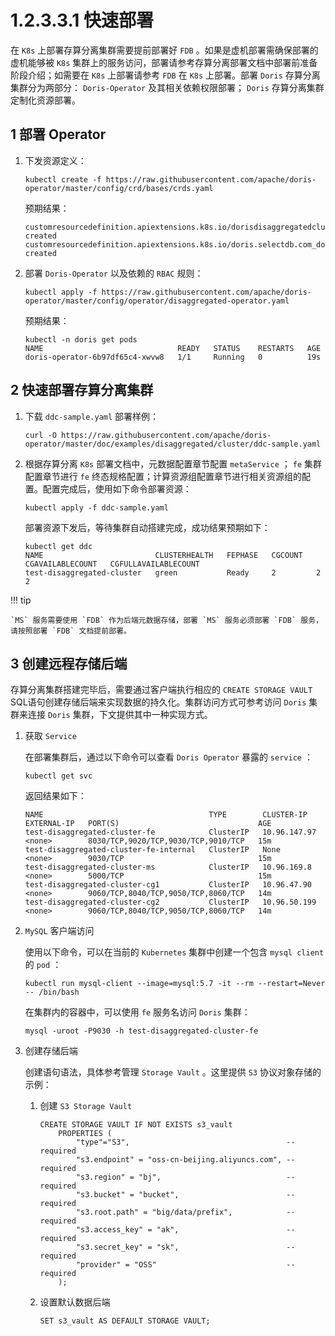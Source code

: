 # 1.2.3.3.1 快速部署

在 `K8s` 上部署存算分离集群需要提前部署好 `FDB` 。如果是虚机部署需确保部署的虚机能够被 `K8s` 集群上的服务访问，部署请参考存算分离部署文档中部署前准备阶段介绍；如需要在 `K8s` 上部署请参考 `FDB` 在 `K8s` 上部署。部署 `Doris` 存算分离集群分为两部分： `Doris-Operator` 及其相关依赖权限部署； `Doris` 存算分离集群定制化资源部署。

## 1 部署 Operator

1. 下发资源定义：

    ```shell
    kubectl create -f https://raw.githubusercontent.com/apache/doris-operator/master/config/crd/bases/crds.yaml
    ```

    预期结果：

    ```shell
    customresourcedefinition.apiextensions.k8s.io/dorisdisaggregatedclusters.disaggregated.cluster.doris.com created
    customresourcedefinition.apiextensions.k8s.io/doris.selectdb.com_dorisclusters.yaml created
    ```

2. 部署 `Doris-Operator` 以及依赖的 `RBAC` 规则：

    ```shell
    kubectl apply -f https://raw.githubusercontent.com/apache/doris-operator/master/config/operator/disaggregated-operator.yaml
    ```

    预期结果：

    ```shell
    kubectl -n doris get pods
    NAME                              READY   STATUS    RESTARTS   AGE
    doris-operator-6b97df65c4-xwvw8   1/1     Running   0          19s
    ```

## 2 快速部署存算分离集群

1. 下载 `ddc-sample.yaml` 部署样例：

    ```shell
    curl -O https://raw.githubusercontent.com/apache/doris-operator/master/doc/examples/disaggregated/cluster/ddc-sample.yaml
    ```

2. 根据存算分离 `K8s` 部署文档中，元数据配置章节配置 `metaService` ； `fe` 集群配置章节进行 `fe` 终态规格配置；计算资源组配置章节进行相关资源组的配置。配置完成后，使用如下命令部署资源：

    ```shell
    kubectl apply -f ddc-sample.yaml
    ```

    部署资源下发后，等待集群自动搭建完成，成功结果预期如下：

    ```shell
    kubectl get ddc
    NAME                         CLUSTERHEALTH   FEPHASE   CGCOUNT   CGAVAILABLECOUNT   CGFULLAVAILABLECOUNT
    test-disaggregated-cluster   green           Ready     2         2                  2
    ```

!!! tip

    `MS` 服务需要使用 `FDB` 作为后端元数据存储，部署 `MS` 服务必须部署 `FDB` 服务，请按照部署 `FDB` 文档提前部署。

## 3 创建远程存储后端

存算分离集群搭建完毕后，需要通过客户端执行相应的 `CREATE STORAGE VAULT` SQL语句创建存储后端来实现数据的持久化。集群访问方式可参考访问 `Doris` 集群来连接 `Doris` 集群，下文提供其中一种实现方式。

1. 获取 `Service`

    在部署集群后，通过以下命令可以查看 `Doris Operator` 暴露的 `service` ：

    ```shell
    kubectl get svc
    ```

    返回结果如下：

    ```shell
    NAME                                     TYPE        CLUSTER-IP     EXTERNAL-IP   PORT(S)                               AGE
    test-disaggregated-cluster-fe            ClusterIP   10.96.147.97   <none>        8030/TCP,9020/TCP,9030/TCP,9010/TCP   15m
    test-disaggregated-cluster-fe-internal   ClusterIP   None           <none>        9030/TCP                              15m
    test-disaggregated-cluster-ms            ClusterIP   10.96.169.8    <none>        5000/TCP                              15m
    test-disaggregated-cluster-cg1           ClusterIP   10.96.47.90    <none>        9060/TCP,8040/TCP,9050/TCP,8060/TCP   14m
    test-disaggregated-cluster-cg2           ClusterIP   10.96.50.199   <none>        9060/TCP,8040/TCP,9050/TCP,8060/TCP   14m
    ```

2. `MySQL` 客户端访问

    使用以下命令，可以在当前的 `Kubernetes` 集群中创建一个包含 `mysql client` 的 `pod` ：

    ```shell
    kubectl run mysql-client --image=mysql:5.7 -it --rm --restart=Never -- /bin/bash
    ```

    在集群内的容器中，可以使用 `fe` 服务名访问 `Doris` 集群：

    ```shell
    mysql -uroot -P9030 -h test-disaggregated-cluster-fe  
    ```

3. 创建存储后端

    创建语句语法，具体参考管理 `Storage Vault` 。这里提供 `S3` 协议对象存储的示例：

    1. 创建 `S3 Storage Vault`

        ```shell
        CREATE STORAGE VAULT IF NOT EXISTS s3_vault
            PROPERTIES (
                "type"="S3",                                   -- required
                "s3.endpoint" = "oss-cn-beijing.aliyuncs.com", -- required
                "s3.region" = "bj",                            -- required
                "s3.bucket" = "bucket",                        -- required
                "s3.root.path" = "big/data/prefix",            -- required
                "s3.access_key" = "ak",                        -- required
                "s3.secret_key" = "sk",                        -- required
                "provider" = "OSS"                             -- required
            );
        ```

    2. 设置默认数据后端

        ```shell
        SET s3_vault AS DEFAULT STORAGE VAULT;
        ```
